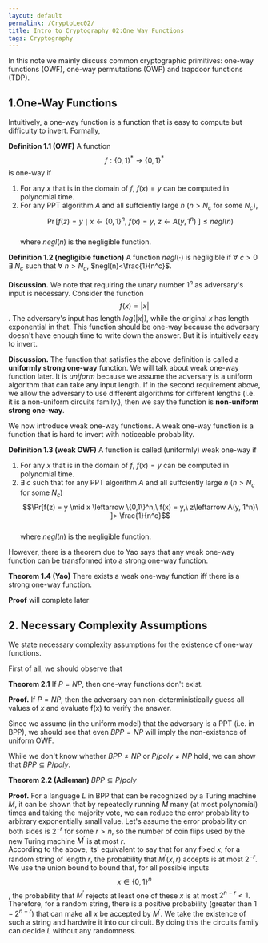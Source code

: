 ```yaml
---
layout: default
permalink: /CryptoLec02/
title: Intro to Cryptography 02:One Way Functions
tags: Cryptography
---
```


In this note we mainly discuss common cryptographic primitives: one-way functions (OWF), one-way permutations (OWP) and trapdoor functions (TDP).

## 1.One-Way Functions

Intuitively, a one-way function is a function that is easy to compute but difficulty to invert. Formally,

**Definition 1.1 (OWF)** A function $$f: \{0,1\}^* \rightarrow \{0,1\}^*$$ is one-way if  

1. For any $x$ that is in the domain of $f$, $f(x)=y$ can be computed in polynomial time.  
2. For any PPT algorithm $A$ and all suffciently large $n$ ($n>N_c$ for some $N_c$),  
$$\Pr[f(z) = y \mid x \leftarrow \{0,1\}^n,\ f(x) = y,\ z\leftarrow A(y, 1^n)\ ]\leq negl(n)$$  
where $negl(n)$ is the negligible function.

**Definition 1.2 (negligible function)** A function $negl(\cdot)$ is negligible if $\forall$ $c>0$ $\exists$ $N_c$ such that $\forall$ $n>N_c$, $negl(n)<\frac{1}{n^c}$.  

**Discussion.** We note that requiring the unary number $1^n$ as adversary's input is necessary. Consider the function $$f(x) = \lvert x\rvert$$. The adversary's input has length $log(\lvert x \rvert)$, while the original $x$ has length exponential in that. This function should be one-way because the adversary doesn't have enough time to write down the answer. But it is intuitively easy to invert. 

**Discussion.** The function that satisfies the above definition is called a **uniformly strong one-way** function. We will talk about weak one-way function later. It is *uniform* because we assume the adversary is a uniform algorithm that can take any input length. If in the second requirement above, we allow the adversary to use different algorithms for different lengths (i.e. it is a non-uniform circuits family.), then we say the function is **non-uniform strong one-way**.   

We now introduce weak one-way functions. A weak one-way function is a function that is hard to invert with noticeable probability.

**Definition 1.3 (weak OWF)** A function is called (uniformly) weak one-way if  

1. For any $x$ that is in the domain of $f$, $f(x)=y$ can be computed in polynomial time.  
2. $\exists\ c$ such that for any PPT algorithm $A$ and all suffciently large $n$ ($n>N_c$ for some $N_c$) 
$$\Pr[f(z) = y \mid x \leftarrow \{0,1\}^n,\ f(x) = y,\ z\leftarrow A(y, 1^n)\ ]> \frac{1}{n^c}$$  
where $negl(n)$ is the negligible function.

However, there is a theorem due to Yao says that any weak one-way function can be transformed into a strong one-way function.  

**Theorem 1.4 (Yao)** There exists a weak one-way function iff there is a strong one-way function.  

**Proof** will complete later

## 2. Necessary Complexity Assumptions

We state necessary complexity assumptions for the existence of one-way functions.  

First of all, we should observe that  
 
**Theorem 2.1** If $P=NP$, then one-way functions don't exist.  

**Proof.** If $P=NP$, then the adversary can non-deterministically guess all values of $x$ and evaluate f(x) to verify the answer.  

Since we assume (in the uniform model) that the adversary is a PPT (i.e. in BPP), we should see that even $BPP = NP$ will imply the non-existence of uniform OWF. 

While we don't know whether $BPP \neq NP$ or $P/poly \neq NP$ hold, we can show that $BPP \subseteq P/poly$.  

**Theorem 2.2 (Adleman)** $BPP\subseteq P/poly$  

**Proof.** For a language $L$ in BPP that can be recognized by a Turing machine $M$, it can be shown that by repeatedly running $M$ many (at most polynomial) times and taking the majority vote, we can reduce the error probability to arbitrary exponentially small value. Let's assume the error probability on both sides is $2^{-r}$ for some $r>n$, so the number of coin flips used by the new Turing machine $M^\prime$ is at most $r$.  
According to the above, its' equivalent to say that for any fixed $x$, for a random string of length $r$, the probability that $M^\prime(x, r)$ accepts is at most $2^{-r}$. We use the union bound to bound that, for all possible inputs $$x\in \{0,1\}^n$$, the probability that $M^\prime$ rejects at least one of these $x$ is at most $2^{n-r} < 1$. Therefore, for a random string, there is a positive probability (greater than $1-2^{n-r}$) that can make all $x$ be accepted by $M^\prime$. We take the existence of such a string and hardwire it into our circuit. By doing this the circuits family can decide $L$ without any randomness.